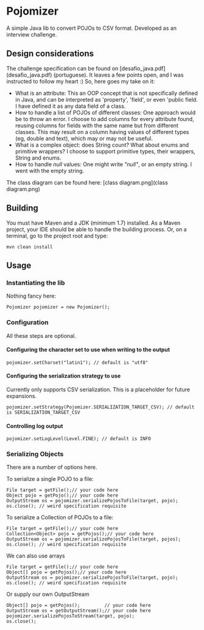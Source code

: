 # Pojomizer
A simple Java lib to convert POJOs to CSV format.
Developed as an interview challenge.

## Design considerations
The challenge specification can be found on [desafio_java.pdf] (desafio_java.pdf) (portuguese). 
It leaves a few points open, and I was instructed to follow my heart :) 
So, here goes my take on it:
- What is an attribute: This an OOP concept that is not specifically defined in Java, and can be interpreted as 'property', 'field', or even 'public field. I have defined it as any data field of a class.   
- How to handle a list of POJOs of different classes: One approach would be to throw an error. I choose to add columns for every attribute found, reusing columns for fields with the same name but from different classes. This may result on a column having values of different types (eg, double and text), which may or may not be useful.   
- What is a complex object: does String count? What about enums and primitive wrappers? I choose to support primitive types, their wrappers, String and enums.
- How to handle *null* values: One might write *"null"*, or an empty string. I went with the empty string.

The class diagram can be found here: [class diagram.png](class diagram.png)

## Building
You must have Maven and a JDK (minimum 1.7) installed.
As a Maven project, your IDE should be able to handle the building process. 
Or, on a terminal, go to the project root and type:
```
mvn clean install
```

## Usage
### Instantiating the lib
Nothing fancy here:
```
Pojomizer pojomizer = new Pojomizer();
```
### Configuration
All these steps are optional.
#### Configuring the character set to use when writing to the output  
```
pojomizer.setCharset("latin1"); // default is "utf8"
```
#### Configuring the serialization strategy to use 
Currently only supports CSV serialization. This is a placeholder for future expansions.
```
pojomizer.setStrategy(Pojomizer.SERIALIZATION_TARGET_CSV); // default is SERIALIZATION_TARGET_CSV
```
#### Controlling log output
```
pojomizer.setLogLevel(Level.FINE); // default is INFO  
```
### Serializing Objects
There are a number of options here.

To serialize a single POJO to a file:
```  
File target = getFile();// your code here
Object pojo = getPojo();// your code here
OutputStream os = pojomizer.serializePojosToFile(target, pojo);
os.close(); // weird specification requisite
```

To serialize a Collection of POJOs to a file:
```  
File target = getFile();// your code here
Collection<Object> pojo = getPojos();// your code here
OutputStream os = pojomizer.serializePojosToFile(target, pojos);
os.close(); // weird specification requisite
```

We can also use arrays
```  
File target = getFile();// your code here
Object[] pojo = getPojos();// your code here
OutputStream os = pojomizer.serializePojosToFile(target, pojo);
os.close(); // weird specification requisite
```

Or supply our own OutputStream
```  
Object[] pojo = getPojos();			// your code here
OutputStream os = getOutputStream();// your code here
pojomizer.serializePojosToStream(target, pojo);
os.close();
```

